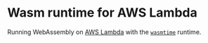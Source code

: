# Wasm runtime for AWS Lambda

Running WebAssembly on
[AWS Lambda](https://docs.aws.amazon.com/lambda/)
with the
[`wasmtime`](https://wasmtime.dev/) runtime.
